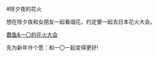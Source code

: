 #除夕夜的花火

想在除夕夜和女朋友一起看烟花，约定要一起去日本花火大会。

[蠢鱼&一〇的花火大会](https://spiritwalking.github.io/1001loverecord/)

先为新年许个愿：和一〇一起变得更好!
